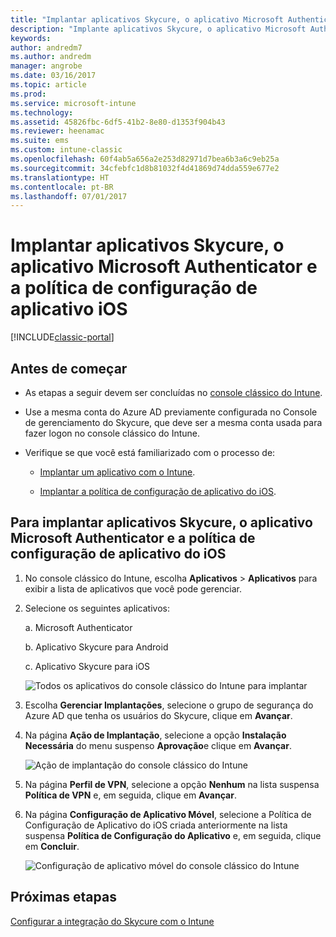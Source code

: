 ```yaml
---
title: "Implantar aplicativos Skycure, o aplicativo Microsoft Authenticator e a política de configuração do iOS"
description: "Implante aplicativos Skycure, o aplicativo Microsoft Authenticator e a política de configuração do iOS no console clássico do Intune."
keywords: 
author: andredm7
ms.author: andredm
manager: angrobe
ms.date: 03/16/2017
ms.topic: article
ms.prod: 
ms.service: microsoft-intune
ms.technology: 
ms.assetid: 45826fbc-6df5-41b2-8e80-d1353f904b43
ms.reviewer: heenamac
ms.suite: ems
ms.custom: intune-classic
ms.openlocfilehash: 60f4ab5a656a2e253d82971d7bea6b3a6c9eb25a
ms.sourcegitcommit: 34cfebfc1d8b81032f4d41869d74dda559e677e2
ms.translationtype: HT
ms.contentlocale: pt-BR
ms.lasthandoff: 07/01/2017
---
```

# <a name="deploy-skycure-apps-microsoft-authenticator-app-and-ios-app-configuration-policy"></a>Implantar aplicativos Skycure, o aplicativo Microsoft Authenticator e a política de configuração de aplicativo iOS

[!INCLUDE[classic-portal](../includes/classic-portal.md)]

## <a name="before-you-begin"></a>Antes de começar

-   As etapas a seguir devem ser concluídas no [console clássico do Intune](https://manage.microsoft.com/).

-   Use a mesma conta do Azure AD previamente configurada no Console de gerenciamento do Skycure, que deve ser a mesma conta usada para fazer logon no console clássico do Intune.

-   Verifique se que você está familiarizado com o processo de:

    -   [Implantar um aplicativo com o Intune](/intune-classic/deploy-use/deploy-apps-in-microsoft-intune).

    -   [Implantar a política de configuração de aplicativo do iOS](/intune-classic/deploy-use/configure-ios-apps-with-mobile-app-configuration-policies-in-microsoft-intune).

## <a name="to-deploy-skycure-apps-microsoft-authenticator-app-and-the-ios-app-configuration-policy"></a>Para implantar aplicativos Skycure, o aplicativo Microsoft Authenticator e a política de configuração de aplicativo do iOS

1.  No console clássico do Intune, escolha **Aplicativos** &gt; **Aplicativos** para exibir a lista de aplicativos que você pode gerenciar.

2.  Selecione os seguintes aplicativos:

    a.  Microsoft Authenticator

    b.  Aplicativo Skycure para Android

    c.  Aplicativo Skycure para iOS

       ![Todos os aplicativos do console clássico do Intune para implantar](../media/mtp/skycure-deploy-app-1.png)

3.  Escolha **Gerenciar Implantações**, selecione o grupo de segurança do Azure AD que tenha os usuários do Skycure, clique em **Avançar**.

4.  Na página **Ação de Implantação**, selecione a opção **Instalação Necessária** do menu suspenso **Aprovação**e clique em **Avançar**.

    ![Ação de implantação do console clássico do Intune](../media/mtp/skycure-deploy-app-2.png)

5.  Na página **Perfil de VPN**, selecione a opção **Nenhum** na lista suspensa **Política de VPN** e, em seguida, clique em **Avançar**.

6.  Na página **Configuração de Aplicativo Móvel**, selecione a Política de Configuração de Aplicativo do iOS criada anteriormente na lista suspensa **Política de Configuração do Aplicativo** e, em seguida, clique em **Concluir**.

    ![Configuração de aplicativo móvel do console clássico do Intune](../media/mtp/skycure-deploy-app-3.png)

## <a name="next-steps"></a>Próximas etapas

[Configurar a integração do Skycure com o Intune](/intune-classic/deploy-use/setup-the-skycure-integration-with-Intune)
